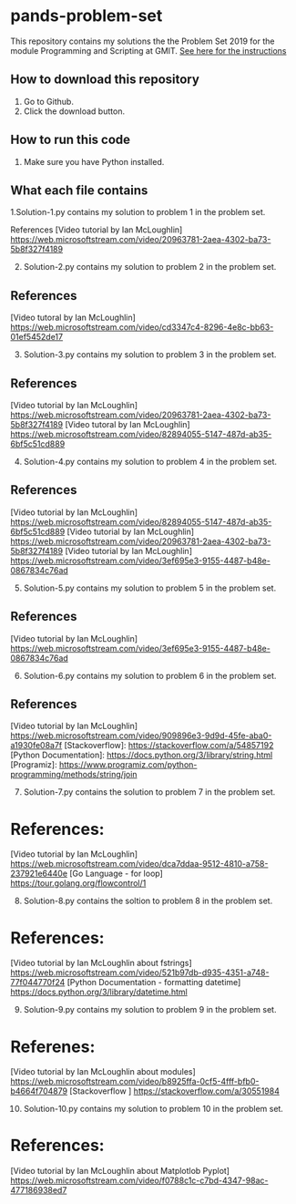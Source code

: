# pands-problem-set

This repository contains my solutions the the Problem Set 2019 for the module Programming and Scripting at GMIT.
[See here for the instructions](https://github.com/ianmcloughlin/problems-pands-2019/raw/master/problems.pdf)


## How to download this repository

1. Go to Github.
2. Click the download button.

## How to run this code

1. Make sure you have Python installed.

## What each file contains

1.Solution-1.py contains my solution to problem 1 in the problem set.

References
[Video tutorial by Ian McLoughlin] https://web.microsoftstream.com/video/20963781-2aea-4302-ba73-5b8f327f4189

2. Solution-2.py contains my solution to problem 2 in the problem set.

## References
[Video tutoral by Ian McLoughlin] https://web.microsoftstream.com/video/cd3347c4-8296-4e8c-bb63-01ef5452de17

3. Solution-3.py contains my solution to problem 3 in the problem set.
## References
[Video tutorial by Ian McLoughlin] https://web.microsoftstream.com/video/20963781-2aea-4302-ba73-5b8f327f4189
[Video tutoral by Ian McLoughlin] https://web.microsoftstream.com/video/82894055-5147-487d-ab35-6bf5c51cd889

4. Solution-4.py contains my solution to problem 4 in the problem set.
## References
[Video tutorial by Ian McLoughlin] https://web.microsoftstream.com/video/82894055-5147-487d-ab35-6bf5c51cd889
[Video tutorial by Ian McLoughlin] https://web.microsoftstream.com/video/20963781-2aea-4302-ba73-5b8f327f4189
[Video tutorial by Ian McLoughlin] https://web.microsoftstream.com/video/3ef695e3-9155-4487-b48e-0867834c76ad


5. Solution-5.py contains my solution to problem 5 in the problem set.
## References
[Video tutorial by Ian McLoughlin] https://web.microsoftstream.com/video/3ef695e3-9155-4487-b48e-0867834c76ad

6. Solution-6.py contains my solution to problem 6 in the problem set.
## References
[Video tutorial by Ian McLoughlin] https://web.microsoftstream.com/video/909896e3-9d9d-45fe-aba0-a1930fe08a7f
[Stackoverflow]: https://stackoverflow.com/a/54857192 
[Python Documentation]: https://docs.python.org/3/library/string.html
[Programiz]: https://www.programiz.com/python-programming/methods/string/join

7. Solution-7.py contains the solution to problem 7 in the problem set.
# References:
[Video tutorial by Ian McLoughlin] https://web.microsoftstream.com/video/dca7ddaa-9512-4810-a758-237921e6440e
[Go Language - for loop] https://tour.golang.org/flowcontrol/1

8. Solution-8.py contains the soltion to problem 8 in the problem set.
# References:
[Video tutorial by Ian McLoughlin about fstrings] https://web.microsoftstream.com/video/521b97db-d935-4351-a748-77f044770f24
[Python Documentation - formatting datetime] https://docs.python.org/3/library/datetime.html

9. Solution-9.py contains my solution to problem 9 in the problem set.
# Referenes:
[Video tutorial by Ian McLoughlin about modules] https://web.microsoftstream.com/video/b8925ffa-0cf5-4fff-bfb0-b4664f704879
[Stackoverflow ] https://stackoverflow.com/a/30551984

10. Solution-10.py contains my solution to problem 10 in the problem set.
# References:
[Video tutorial by Ian McLoughlin about Matplotlob Pyplot] https://web.microsoftstream.com/video/f0788c1c-c7bd-4347-98ac-477186938ed7





